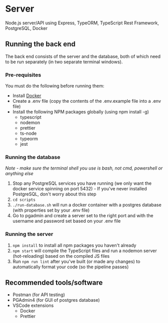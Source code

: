 # Server

Node.js server/API using Express, TypeORM, TypeScript Rest Framework, PostgreSQL, Docker

## Running the back end

The back end consists of the server and the database, both of which need to be run separately (in two separate terminal windows).

### Pre-requisites

You must do the following before running them:

- Install [Docker](https://www.docker.com/get-started)
- Create a .env file (copy the contents of the .env.example file into a .env file)
- Install the following NPM packages globally (using npm install -g)
  - typescript
  - nodemon
  - prettier
  - ts-node
  - typeorm
  - jest

### Running the database

_Note - make sure the terminal shell you use is bash, not cmd, powershell or anything else_

1. Stop any PostgreSQL services you have running (we only want the docker service spinning on port 5432) - If you've never installed PostgreSQL, don't worry about this step
2. `cd scripts`
3. `./run-database.sh` will run a docker container with a postgres database (with properties set by your .env file)
4. Go to pgadmin and create a server set to the right port and with the username and password set based on your .env file

### Running the server

1. `npm install` to install all npm packages you haven't already
2. `npm start` will compile the TypeScript files and run a nodemon server (hot-reloading) based on the compiled JS files
3. Run `npm run lint` after you've built (or made any changes) to automatically format your code (so the pipeline passes)

## Recommended tools/software

- Postman (for API testing)
- PGAdmin4 (for GUI of postgres database)
- VSCode extensions
  - Docker
  - Prettier
